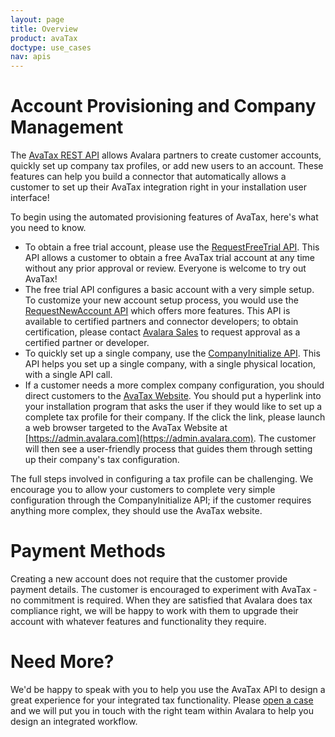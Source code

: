 ```yaml
---
layout: page
title: Overview
product: avaTax
doctype: use_cases
nav: apis
---
```


# Account Provisioning and Company Management

The [AvaTax REST API](/api-reference/avatax/rest/v2/) allows Avalara partners to create customer accounts, quickly set up company tax profiles, or add new users to an account.  These features can help you build a connector that automatically allows a customer to set up their AvaTax integration right in your installation user interface!

To begin using the automated provisioning features of AvaTax, here's what you need to know.

* To obtain a free trial account, please use the [RequestFreeTrial API](/api-reference/avatax/rest/v2/methods/Free/RequestFreeTrial/).  This API allows a customer to obtain a free AvaTax trial account at any time without any prior approval or review.  Everyone is welcome to try out AvaTax!
* The free trial API configures a basic account with a very simple setup.  To customize your new account setup process, you would use the [RequestNewAccount API](/api-reference/avatax/rest/v2/methods/Onboarding/RequestNewAccount/) which offers more features.  This API is available to certified partners and connector developers; to obtain certification, please contact [Avalara Sales](https://www.avalara.com/signup/) to request approval as a certified partner or developer.
* To quickly set up a single company, use the [CompanyInitialize API](/api-reference/avatax/rest/v2/methods/Companies/CompanyInitialize/).  This API helps you set up a single company, with a single physical location, with a single API call.  
* If a customer needs a more complex company configuration, you should direct customers to the [AvaTax Website](https://admin.avalara.com).  You should put a hyperlink into your installation program that asks the user if they would like to set up a complete tax profile for their company.  If the click the link, please launch a web browser targeted to the AvaTax Website at [https://admin.avalara.com](https://admin.avalara.com).  The customer will then see a user-friendly process that guides them through setting up their company's tax configuration.

The full steps involved in configuring a tax profile can be challenging.  We encourage you to allow your customers to complete very simple configuration through the CompanyInitialize API; if the customer requires anything more complex, they should use the AvaTax website.

# Payment Methods

Creating a new account does not require that the customer provide payment details.  The customer is encouraged to experiment with AvaTax - no commitment is required.  When they are satisfied that Avalara does tax compliance right, we will be happy to work with them to upgrade their account with whatever features and functionality they require.

# Need More?

We'd be happy to speak with you to help you use the AvaTax API to design a great experience for your integrated tax functionality.  Please [open a case](https://help.avalara.com/Directory/Contact_Us/Submit_a_Case) and we will put you in touch with the right team within Avalara to help you design an integrated workflow.
